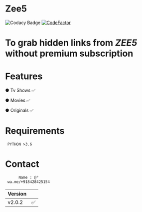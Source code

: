 # Zee5
![Codacy Badge](https://api.codacy.com/project/badge/Grade/fcbc4bb229fc4c4bab285e23552cbe61)
[![CodeFactor](https://www.codefactor.io/repository/github/dedshit/zee5/badge)](https://www.codefactor.io/repository/github/dedshit/zee5)
# To grab hidden links from *ZEE5* without premium subscription

# Features

  ● Tv Shows ✅
  
  ● Movies ✅ 
  
  ● Originals ✅
# Requirements

     PYTHON >3.6
  
# Contact

          Name : @°
     wa.me/+918428425154

| Version |           |
| ------- | ----------|
| v2.0.2  |     ✅    |
